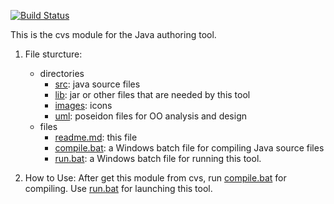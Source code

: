 [![Build Status](https://travis-ci.org/lbeckman314/CuratorTool.svg?branch=travis-ci)](https://travis-ci.org/lbeckman314/CuratorTool)

This is the cvs module for the Java authoring tool.

1) File sturcture:
    - directories
        - [src](./src): java source files
        - [lib](./lib): jar or other files that are needed by this tool
        - [images](./images): icons
        - [uml](./uml): poseidon files for OO analysis and design
    - files
        - [readme.md](./readme.md): this file
        - [compile.bat](./compile.bat): a Windows batch file for compiling Java source files
        - [run.bat](./run.bat): a Windows batch file for running this tool.

2) How to Use: After get this module from cvs, run [compile.bat](./compile.bat) for compiling. Use [run.bat](./run.bat) for launching this tool.
